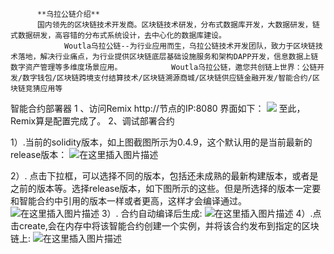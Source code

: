           **乌拉公链介绍**
          国内领先的区块链技术开发商。区块链技术研发，分布式数据库开发，大数据研发，链式数据研发，高容错的分布式系统设计，去中心化的数据库建设。
                Woutla乌拉公链--为行业应用而生，乌拉公链技术开发团队，致力于区块链技术落地，解决行业痛点，为行业提供区块链底层基础设施服务和架构DAPP开发，信息数据上链数字资产管理等多维度场景应用。           Woutla乌拉公链，邀您共创链上世界：公链开发/数字钱包/区块链跨境支付结算技术/区块链溯源商城/区块链供应链金融开发/智能合约/区块链竞猜应用等

智能合约部署器
1 、访问Remix
http://节点的IP:8080
界面如下：
 ![](https://img-blog.csdnimg.cn/20181127142401857.png?x-oss-process=image/watermark,type_ZmFuZ3poZW5naGVpdGk,shadow_10,text_aHR0cHM6Ly9ibG9nLmNzZG4ubmV0L1dvdXRsYQ==,size_16,color_FFFFFF,t_70)
至此，Remix算是配置完成了。
2、调试部署合约

1）.当前的solidity版本，如上图截图所示为0.4.9，这个默认用的是当前最新的release版本：
 ![在这里插入图片描述](https://img-blog.csdnimg.cn/20181127142429112.png?x-oss-process=image/watermark,type_ZmFuZ3poZW5naGVpdGk,shadow_10,text_aHR0cHM6Ly9ibG9nLmNzZG4ubmV0L1dvdXRsYQ==,size_16,color_FFFFFF,t_70)
 

2）. 点击下拉框，可以选择不同的版本，包括还未成熟的最新构建版本，或者是之前的版本等。选择release版本，如下图所示的这些。但是所选择的版本一定要和智能合约中引用的版本一样或者更高，这样才会编译通过。
 ![在这里插入图片描述](https://img-blog.csdnimg.cn/20181127142448213.png?x-oss-process=image/watermark,type_ZmFuZ3poZW5naGVpdGk,shadow_10,text_aHR0cHM6Ly9ibG9nLmNzZG4ubmV0L1dvdXRsYQ==,size_16,color_FFFFFF,t_70)
3）. 合约自动编译后生成:
 ![在这里插入图片描述](https://img-blog.csdnimg.cn/20181127142503859.png?x-oss-process=image/watermark,type_ZmFuZ3poZW5naGVpdGk,shadow_10,text_aHR0cHM6Ly9ibG9nLmNzZG4ubmV0L1dvdXRsYQ==,size_16,color_FFFFFF,t_70)
4）.点击create,会在内存中将该智能合约创建一个实例，并将该合约发布到指定的区块链上:
 ![在这里插入图片描述](https://img-blog.csdnimg.cn/20181127142518596.png)

